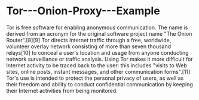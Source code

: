 # Tor---Onion-Proxy---Example
Tor is free software for enabling anonymous communication. The name is derived from an acronym for the original software project name "The Onion Router".[8][9] Tor directs Internet traffic through a free, worldwide, volunteer overlay network consisting of more than seven thousand relays[10] to conceal a user's location and usage from anyone conducting network surveillance or traffic analysis. Using Tor makes it more difficult for Internet activity to be traced back to the user: this includes "visits to Web sites, online posts, instant messages, and other communication forms".[11] Tor's use is intended to protect the personal privacy of users, as well as their freedom and ability to conduct confidential communication by keeping their Internet activities from being monitored.
